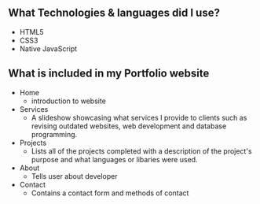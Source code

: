 ## What Technologies & languages did I use?
- HTML5
- CSS3
- Native JavaScript

## What is included in my Portfolio website
- Home 
  - introduction to website
- Services
  - A slideshow showcasing what services I provide to clients such as revising outdated websites, web development and database programming.
- Projects
  - Lists all of the projects completed with a description of the project's purpose and what languages or libaries were used.
- About 
  - Tells user about developer
- Contact
  - Contains a contact form and methods of contact
